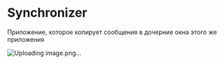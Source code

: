 # Synchronizer
Приложение, которое копирует сообщения в дочерние окна этого же приложения

![Uploading image.png…]()
